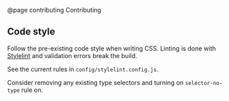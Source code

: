 @page contributing Contributing

## Code style

Follow the pre-existing code style when writing CSS. Linting
is done with [Stylelint](https://stylelint.io/) and validation errors break the 
build.

See the current rules in `config/stylelint.config.js`.

Consider removing any existing type selectors and turning on `selector-no-type` rule
on.
